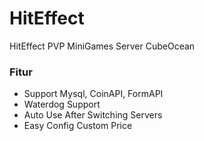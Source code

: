 # HitEffect
HitEffect PVP MiniGames Server CubeOcean

### Fitur
- Support Mysql, CoinAPI, FormAPI
- Waterdog Support
- Auto Use After Switching Servers
- Easy Config Custom Price

